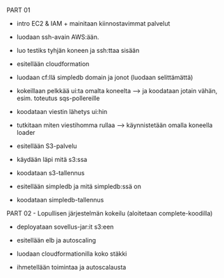 
PART 01

- intro EC2 & IAM + mainitaan kiinnostavimmat palvelut
- luodaan ssh-avain AWS:ään.
- luo testiks tyhjän koneen ja ssh:ttaa sisään

- esitellään cloudformation
- luodaan cf:llä simpledb domain ja jonot (luodaan selittämättä)

- kokeillaan pelkkää ui:ta omalta koneelta --> ja koodataan jotain vähän, esim. toteutus sqs-pollereille
- koodataan viestin lähetys ui:hin

- tutkitaan miten viestihomma rullaa --> käynnistetään omalla koneella loader

- esitellään S3-palvelu
- käydään läpi mitä s3:ssa
- koodataan s3-tallennus

- esitellään simpledb ja mitä simpledb:ssä on
- koodataan simpledb-tallennus


PART 02 - Lopullisen järjestelmän kokeilu (aloitetaan complete-koodilla)

- deployataan sovellus-jar:it s3:een

- esitellään elb ja autoscaling
- luodaan cloudformationilla koko stäkki

- ihmetellään toimintaa ja autoscalausta


